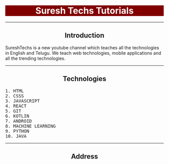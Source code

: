 <html>
<head>
<title>SureshTechs</title>
</head>
<body>
<h1 style="text-align:center;background-color:maroon;color:white">Suresh Techs Tutorials</h1>
<hr/>
<h2 style="text-align:center">Introduction</h2>
<p>SureshTechs is a new youtube channel which teaches all the technologies in English and Telugu. We teach web technologies, mobile applications and all the trending technologies.
<hr/>
<h2 style="text-align:center">Technologies</h2>
<pre>
1. HTML
2. CSSS
3. JAVASCRIPT
4. REACT
5. GIT
6. KOTLIN
7. ANDROID
8. MACHINE LEARNING
9. PYTHON
10. JAVA
</pre>
<hr/>
<h2 style="text-align:center">Address</h2>
